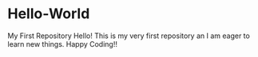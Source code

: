 # Hello-World
My First Repository
Hello! This is my very first repository an I am eager to learn new things. Happy Coding!!

